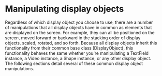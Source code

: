 # Manipulating display objects

Regardless of which display object you choose to use, there are a number of
manipulations that all display objects have in common as elements that are
displayed on the screen. For example, they can all be positioned on the screen,
moved forward or backward in the stacking order of display objects, scaled,
rotated, and so forth. Because all display objects inherit this functionality
from their common base class (DisplayObject), this functionality behaves the
same whether you're manipulating a TextField instance, a Video instance, a Shape
instance, or any other display object. The following sections detail several of
these common display object manipulations.
